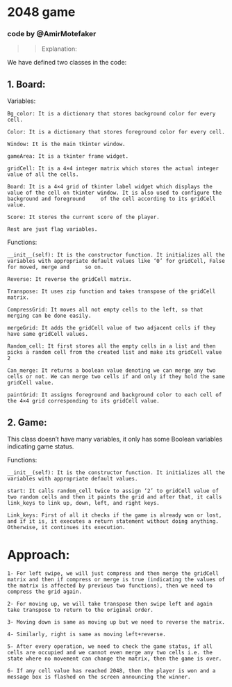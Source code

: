 # 2048 game
### code by @AmirMotefaker

>> Explanation:

 We have defined two classes in the code:

## 1. Board:

  Variables:

    Bg_color: It is a dictionary that stores background color for every cell.

    Color: It is a dictionary that stores foreground color for every cell.
    
    Window: It is the main tkinter window.
    
    gameArea: It is a tkinter frame widget.
    
    gridCell: It is a 4×4 integer matrix which stores the actual integer value of all the cells.
    
    Board: It is a 4×4 grid of tkinter label widget which displays the value of the cell on tkinter window. It is also used to configure the background and foreground     of the cell according to its gridCell value.
    
    Score: It stores the current score of the player.
    
    Rest are just flag variables.

  Functions:

    __init__(self): It is the constructor function. It initializes all the variables with appropriate default values like ‘0’ for gridCell, False for moved, merge and     so on.
    
    Reverse: It reverse the gridCell matrix.
    
    Transpose: It uses zip function and takes transpose of the gridCell matrix.
    
    CompressGrid: It moves all not empty cells to the left, so that merging can be done easily.
    
    mergeGrid: It adds the gridCell value of two adjacent cells if they have same gridCell values.
    
    Random_cell: It first stores all the empty cells in a list and then picks a random cell from the created list and make its gridCell value 2
    
    Can_merge: It returns a boolean value denoting we can merge any two cells or not. We can merge two cells if and only if they hold the same gridCell value.
    
    paintGrid: It assigns foreground and background color to each cell of the 4×4 grid corresponding to its gridCell value.
    


## 2. Game:

 This class doesn’t have many variables, it only has some Boolean variables indicating game status.

  Functions:

    __init__(self): It is the constructor function. It initializes all the variables with appropriate default values.
    
    start: It calls random_cell twice to assign ‘2’ to gridCell value of two random cells and then it paints the grid and after that, it calls link_keys to link up, down, left, and right keys.
    
    Link_keys: First of all it checks if the game is already won or lost, and if it is, it executes a return statement without doing anything. Otherwise, it continues its execution.
    
# Approach:

    1- For left swipe, we will just compress and then merge the gridCell matrix and then if compress or merge is true (indicating the values of the matrix is affected by previous two functions), then we need to compress the grid again.
    
    2- For moving up, we will take transpose then swipe left and again take transpose to return to the original order.
    
    3- Moving down is same as moving up but we need to reverse the matrix.
    
    4- Similarly, right is same as moving left+reverse.
    
    5- After every operation, we need to check the game status, if all cells are occupied and we cannot even merge any two cells i.e. the state where no movement can change the matrix, then the game is over.
    
    6- If any cell value has reached 2048, then the player is won and a message box is flashed on the screen announcing the winner.
